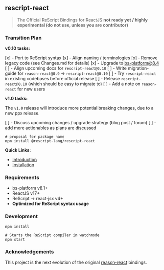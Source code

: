 ## rescript-react 

> The Official ReScript Bindings for ReactJS
> **not ready yet / highly experimental (do not use, unless you are contributor)**

### Transition Plan

**v0.10 tasks:**

[x] - Port to ReScript syntax
[x] - Align naming / terminologies
[x] - Remove legacy code (see Changes.md for details)
[x] - Upgrade to bs-platform@8.4
[ ] - Align upcoming docs for `rescript-react@0.10`
[ ] - Write migration-guide for `reason-react@0.9` -> `rescript-react@0.10`
[ ] - Try `rescript-react` in existing codebases before official release
[ ] - Release `rescript-react@0.10` (which should be easy to migrate to)
[ ] - Add a note on `reason-react` for new users

**v1.0 tasks:**

The `v1.0` release will introduce more potential breaking changes, due to a new ppx release.

[ ] - Discuss upcoming changes / upgrade strategy (blog post / forum)
[ ] - add more actionables as plans are discussed


```
# proposal for package name
npm install @rescript-lang/rescript-react
```

**Quick Links:**

- [Introduction](https://rescript-lang.org/docs/react/latest/introduction)
- [Installation](https://rescript-lang.org/docs/react/latest/installation)

### Requirements

- bs-platform v8.1+
- ReactJS v17+
- ReScript -> react-jsx v4+
- **Optimized for ReScript syntax usage**

### Development

```
npm install

# Starts the ReScript compiler in watchmode
npm start
```

### Acknowledgements

This project is the next evolution of the original [reason-react](https://github.com/reasonml/reason-react) bindings.
